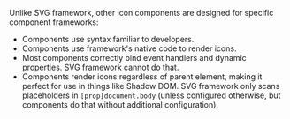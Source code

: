 Unlike SVG framework, other icon components are designed for specific component frameworks:

- Components use syntax familiar to developers.
- Components use framework's native code to render icons.
- Most components correctly bind event handlers and dynamic properties. SVG framework cannot do that.
- Components render icons regardless of parent element, making it perfect for use in things like Shadow DOM. SVG framework only scans placeholders in `[prop]document.body` (unless configured otherwise, but components do that without additional configuration).
